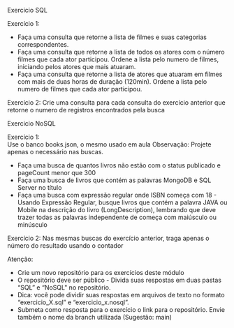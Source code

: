 Exercicio SQL 

Exercício 1:  
  - Faça uma consulta que retorne a lista de filmes e suas categorias correspondentes.
  - Faça uma consulta que retorne a lista de todos os atores com o número filmes que cada ator participou. Ordene a lista pelo numero de filmes, iniciando pelos atores que mais atuaram.
  - Faça uma consulta que retorne a lista de atores que atuaram em filmes com mais de duas horas de duração (120min). Ordene a lista pelo numero de filmes que cada ator participou. 

Exercício 2: Crie uma consulta para cada consulta do exercício anterior que retorne o numero de registros encontrados pela busca


Exercicio NoSQL 

Exercício 1:  
Use o banco books.json, o mesmo usado em aula 
Observação: Projete apenas o necessário nas buscas.   
  - Faça uma busca de quantos livros não estão com o status publicado e pageCount menor que 300
  - Faça uma busca de livros que contém as palavras MongoDB e SQL Server no título
  - Faça uma busca com expressão regular onde ISBN começa com 18 - Usando Expressão Regular, busque livros que contém a palavra JAVA ou Mobile na descrição do livro (LongDescription),
  lembrando que deve trazer todas as palavras independente de começa com maiúsculo ou minúsculo 

Exercício 2: Nas mesmas buscas do exercício anterior, traga apenas o número do resultado usando o contador


Atenção: 
  - Crie um novo repositório para os exercícios deste módulo 
  - O repositório deve ser público - Divida suas respostas em duas pastas “SQL” e “NoSQL" no repositório.
  - Dica: você pode dividir suas respostas em arquivos de texto no formato “exercicio_X.sql” e “exercicio_x.nosql”. 
  - Submeta como resposta para o exercício o link para o repositório. Envie também o nome da branch utilizada (Sugestão: main) 
